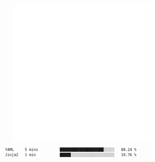 <div align="center">
    <a href="https://konst.fish">
        <img src="https://raw.githubusercontent.com/konstfish/konstfish/master/fish.svg" alt="Logo" width="450"/>
    </a>
</div>

<!--START_SECTION:waka-->

```txt
YAML     5 mins          ████████████████████░░░░░   80.24 %
Jinja2   1 min           █████░░░░░░░░░░░░░░░░░░░░   19.76 %
```

<!--END_SECTION:waka-->
